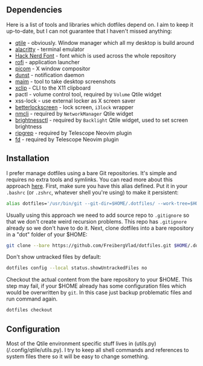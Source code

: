## Dependencies

Here is a list of tools and libraries which dotfiles depend on. I aim to keep it up-to-date,
but I can not guarantee that I haven't missed anything:
- [qtile](https://github.com/qtile/qtile) - obviously. Window manager which all my desktop is build around
- [alacritty](https://github.com/alacritty/alacritty) - terminal emulator
- [Hack Nerd Font](https://github.com/ryanoasis/nerd-fonts) - font which is used across the whole repository
- [rofi](https://github.com/davatorium/rofi) - application launcher
- [picom](https://github.com/yshui/picom) - X window compositor
- [dunst](https://github.com/dunst-project/dunst) - notification daemon
- [maim](https://github.com/naelstrof/maim) - tool to take desktop screenshots
- [xclip](https://github.com/astrand/xclip) - CLI to the X11 clipboard
- pactl - volume control tool, required by `Volume` Qtile widget
- xss-lock - use external locker as X screen saver
- [betterlockscreen](https://github.com/betterlockscreen/betterlockscreen) - lock screen, `i3lock` wrapper
- [nmcli](https://networkmanager.dev/) - required by `NetworkManager` Qtile widget
- [brightnessctl](https://github.com/Hummer12007/brightnessctl) - required by `Backlight` Qtile widget, used to set screen brightness
- [ripgrep](https://github.com/BurntSushi/ripgrep) - required by Telescope Neovim plugin
- [fd](https://github.com/sharkdp/fd) - required by Telescope Neovim plugin

## Installation

I prefer manage dotfiles using a bare Git repositories. It's simple and requires no extra tools and symlinks.
You can read more about this approach [here](https://www.atlassian.com/git/tutorials/dotfiles). First, make sure
you have this alias defined. Put it in your `.bashrc` (or `.zshrc`, whatever shell you're using) to make it persistent:
```sh
alias dotfiles='/usr/bin/git --git-dir=$HOME/.dotfiles/ --work-tree=$HOME'
```
Usually using this approach we need to add source repo to `.gitignore` so that we don't create weird recursion problems.
This repo has `.gitignore` already so we don't have to do it.
Next, clone dotfiles into a bare repository in a "dot" folder of your $HOME:
```sh
git clone --bare https://github.com/FreibergVlad/dotfiles.git $HOME/.dotfiles
```
Don't show untracked files by default:
```sh
dotfiles config --local status.showUntrackedFiles no
```
Checkout the actual content from the bare repository to your $HOME. This step may fail, if your $HOME already has some
configuration files which would be overwritten by `git`. In this case just backup problematic files and run
command again.
```sh
dotfiles checkout
```

## Configuration

Most of the Qtile environment specific stuff lives in (utils.py)(/.config/qtile/utils.py). I try to keep all shell commands
and references to system files there so it will be easy to change something.
